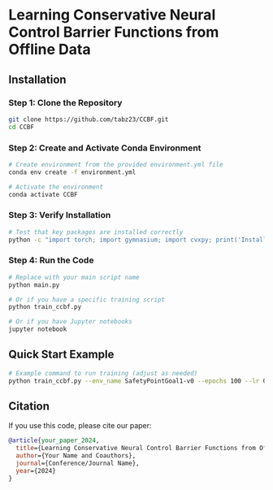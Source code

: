 
# Learning Conservative Neural Control Barrier Functions from Offline Data

## Installation


### Step 1: Clone the Repository
```bash
git clone https://github.com/tabz23/CCBF.git
cd CCBF
```

### Step 2: Create and Activate Conda Environment
```bash
# Create environment from the provided environment.yml file
conda env create -f environment.yml

# Activate the environment
conda activate CCBF
```

### Step 3: Verify Installation
```bash
# Test that key packages are installed correctly
python -c "import torch; import gymnasium; import cvxpy; print('Installation successful!')"
```

### Step 4: Run the Code
```bash
# Replace with your main script name
python main.py

# Or if you have a specific training script
python train_ccbf.py

# Or if you have Jupyter notebooks
jupyter notebook
```

## Quick Start Example
```bash
# Example command to run training (adjust as needed)
python train_ccbf.py --env_name SafetyPointGoal1-v0 --epochs 100 --lr 0.001
```

## Citation
If you use this code, please cite our paper:
```bibtex
@article{your_paper_2024,
  title={Learning Conservative Neural Control Barrier Functions from Offline Data},
  author={Your Name and Coauthors},
  journal={Conference/Journal Name},
  year={2024}
}
```

